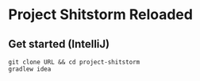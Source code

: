 # Project Shitstorm Reloaded

## Get started (IntelliJ)

    git clone URL && cd project-shitstorm
    gradlew idea
